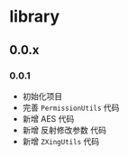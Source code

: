 # library

## 0.0.x

### 0.0.1
* 初始化项目
* 完善 `PermissionUtils` 代码
* 新增 AES 代码
* 新增 反射修改参数 代码
* 新增 `ZXingUtils` 代码